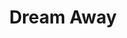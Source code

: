 ---
sw-collection-id: dream-away
sw-collection-name: &title Dream Away
sw-collection-cover: magnificent

layout: collection
customTitle: *title
title: *title
description: Специална селекция от луксозни бутикови рокли в бохо, винтидж и ръстик стил
image: /assets/images/dresses/magnificent-front-1280.JPG
permalink: /collections/dream-away
---
